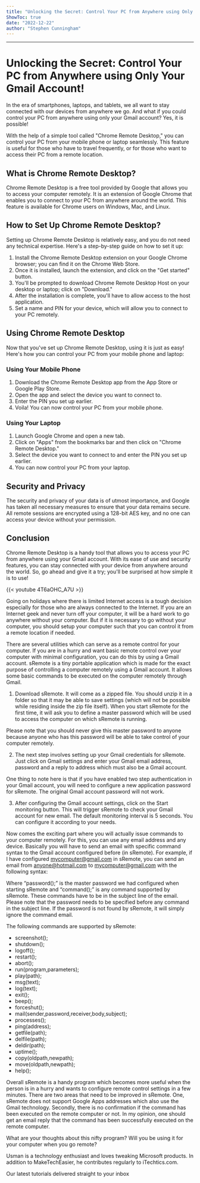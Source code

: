 ```yaml
---
title: "Unlocking the Secret: Control Your PC from Anywhere using Only Your Gmail Account!"
ShowToc: true 
date: "2022-12-22"
author: "Stephen Cunningham"
---
```

*****
# Unlocking the Secret: Control Your PC from Anywhere using Only Your Gmail Account!

In the era of smartphones, laptops, and tablets, we all want to stay connected with our devices from anywhere we go. And what if you could control your PC from anywhere using only your Gmail account? Yes, it is possible!

With the help of a simple tool called "Chrome Remote Desktop," you can control your PC from your mobile phone or laptop seamlessly. This feature is useful for those who have to travel frequently, or for those who want to access their PC from a remote location.

## What is Chrome Remote Desktop?

Chrome Remote Desktop is a free tool provided by Google that allows you to access your computer remotely. It is an extension of Google Chrome that enables you to connect to your PC from anywhere around the world. This feature is available for Chrome users on Windows, Mac, and Linux.

## How to Set Up Chrome Remote Desktop?

Setting up Chrome Remote Desktop is relatively easy, and you do not need any technical expertise. Here's a step-by-step guide on how to set it up:

1. Install the Chrome Remote Desktop extension on your Google Chrome browser; you can find it on the Chrome Web Store.
2. Once it is installed, launch the extension, and click on the "Get started" button.
3. You'll be prompted to download Chrome Remote Desktop Host on your desktop or laptop; click on "Download."
4. After the installation is complete, you'll have to allow access to the host application.
5. Set a name and PIN for your device, which will allow you to connect to your PC remotely.

## Using Chrome Remote Desktop

Now that you've set up Chrome Remote Desktop, using it is just as easy! Here's how you can control your PC from your mobile phone and laptop:

### Using Your Mobile Phone

1. Download the Chrome Remote Desktop app from the App Store or Google Play Store.
2. Open the app and select the device you want to connect to.
3. Enter the PIN you set up earlier.
4. Voila! You can now control your PC from your mobile phone.

### Using Your Laptop

1. Launch Google Chrome and open a new tab.
2. Click on "Apps" from the bookmarks bar and then click on "Chrome Remote Desktop."
3. Select the device you want to connect to and enter the PIN you set up earlier.
4. You can now control your PC from your laptop.

## Security and Privacy

The security and privacy of your data is of utmost importance, and Google has taken all necessary measures to ensure that your data remains secure. All remote sessions are encrypted using a 128-bit AES key, and no one can access your device without your permission.

## Conclusion

Chrome Remote Desktop is a handy tool that allows you to access your PC from anywhere using your Gmail account. With its ease of use and security features, you can stay connected with your device from anywhere around the world. So, go ahead and give it a try; you'll be surprised at how simple it is to use!

{{< youtube 4T6aOHC_A7U >}} 



Going on holidays where there is limited Internet access is a tough decision especially for those who are always connected to the Internet. If you are an Internet geek and never turn off your computer, it will be a hard work to go anywhere without your computer. But if it is necessary to go without your computer, you should setup your computer such that you can control it from a remote location if needed.

There are several utilities which can serve as a remote control for your computer. If you are in a hurry and want basic remote control over your computer with minimal configuration, you can do this by using a Gmail account. sRemote is a tiny portable application which is made for the exact purpose of controlling a computer remotely using a Gmail account. It allows some basic commands to be executed on the computer remotely through Gmail.
 
1. Download sRemote. It will come as a zipped file. You should unzip it in a folder so that it may be able to save settings (which will not be possible while residing inside the zip file itself). When you start sRemote for the first time, it will ask you to define a master password which will be used to access the computer on which sRemote is running.
 

 
Please note that you should never give this master password to anyone because anyone who has this password will be able to take control of your computer remotely. 
 
2. The next step involves setting up your Gmail credentials for sRemote. Just click on Gmail settings and enter your Gmail email address, password and a reply to address which must also be a Gmail account.
 
One thing to note here is that if you have enabled two step authentication in your Gmail account, you will need to configure a new application password for sRemote. The original Gmail account password will not work.
 
3. After configuring the Gmail account settings, click on the Start monitoring button. This will trigger sRemote to check your Gmail account for new email. The default monitoring interval is 5 seconds. You can configure it according to your needs.
 
Now comes the exciting part where you will actually issue commands to your computer remotely. For this, you can use any email address and any device. Basically you will have to send an email with specific command syntax to the Gmail account configured before (in sRemote). For example, if I have configured mycomputer@gmail.com in sRemote, you can send an email from anyone@hotmail.com to mycomputer@gmail.com with the following syntax:
 
Where “password();” is the master password we had configured when starting sRemote and “command();” is any command supported by sRemote. These commands have to be in the subject line of the email. Please note that the password needs to be specified before any command in the subject line. If the password is not found by sRemote, it will simply ignore the command email.
 
The following commands are supported by sRemote:
 
- screenshot();
 - shutdown();
 - logoff();
 - restart();
 - abort();
 - run(program,parameters);
 - play(path);
 - msg(text);
 - log(text);
 - exit();
 - beep();
 - forceshut();
 - mail(sender,password,receiver,body,subject);
 - processes();
 - ping(address);
 - getfile(path);
 - delfile(path);
 - deldir(path);
 - uptime();
 - copy(oldpath,newpath);
 - move(oldpath,newpath);
 - help();

 
Overall sRemote is a handy program which becomes more useful when the person is in a hurry and wants to configure remote control settings in a few minutes. There are two areas that need to be improved in sRemote. One, sRemote does not support Google Apps addresses which also use the Gmail technology. Secondly, there is no confirmation if the command has been executed on the remote computer or not. In my opinion, one should get an email reply that the command has been successfully executed on the remote computer.
 
What are your thoughts about this nifty program? Will you be using it for your computer when you go remote?
 
Usman is a technology enthusiast and loves tweaking Microsoft products. In addition to MakeTechEasier, he contributes regularly to iTechtics.com.
 
Our latest tutorials delivered straight to your inbox




